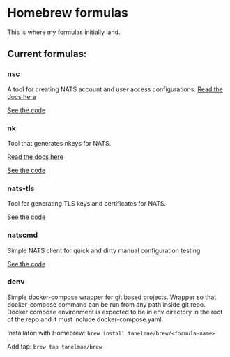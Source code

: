 # Homebrew formulas
This is where my formulas initially land.

## Current formulas:
### nsc
A tool for creating NATS account and user access configurations.
[Read the docs here](https://nats-io.github.io/nsc/)

[See the code](https://github.com/nats-io/nsc)
### nk
Tool that generates nkeys for NATS. 

[Read the docs here](https://docs.nats.io/nats-tools/nk)

[See the code](https://github.com/nats-io/nkeys)
### nats-tls
Tool for generating TLS keys and certificates for NATS.

[See the code](https://github.com/tanelmae/nats-tls)

### natscmd
Simple NATS client for quick and dirty manual configuration testing

[See the code](https://github.com/tanelmae/natscmd)

### denv
Simple docker-compose wrapper for git based projects. Wrapper so that docker-compose command can be run from any path inside git repo. Docker compose environment is expected to be in env directory in the root of the repo and it must include docker-compose.yaml.



Installaton with Homebrew:
`brew install tanelmae/brew/<formula-name>`

Add tap:
`brew tap tanelmae/brew`